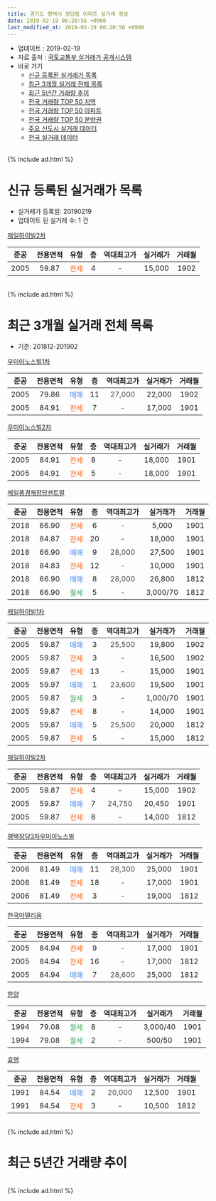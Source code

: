 ```yaml
---
title: 경기도 평택시 장당동 아파트 실거래 정보
date: 2019-02-19 06:20:56 +0900
last_modified_at: 2019-02-19 06:20:56 +0900
---
```


* 업데이트 : 2019-02-19
* 자료 출처 : [국토교통부 실거래가 공개시스템](http://rt.molit.go.kr)
* 바로 가기
    * [신규 등록된 실거래가 목록](#신규-등록된-실거래가-목록)
    * [최근 3개월 실거래 전체 목록](#최근-3개월-실거래-전체-목록)
    * [최근 5년간 거래량 추이](#최근-5년간-거래량-추이)
    * [전국 거래량 TOP 50 지역](https://ayogom.github.io/apt-trade-info/최근-3개월-전국에서-가장-거래가-많이-발생한-지역)
    * [전국 거래량 TOP 50 아파트](https://ayogom.github.io/apt-trade-info/최근-3개월-전국에서-가장-거래가-많이-발생한-아파트)
    * [전국 거래량 TOP 50 분양권](https://ayogom.github.io/apt-trade-info/최근-3개월-전국에서-가장-거래가-많이-발생한-분양권)
    * [주요 신도시 실거래 데이터](https://ayogom.github.io/apt-trade-info/주요-신도시)
    * [전국 실거래 데이터](https://ayogom.github.io/apt-trade-info/전국)
<br>
{% include ad.html %}
<br>

# 신규 등록된 실거래가 목록
* 실거래가 등록일: 20190219
* 업데이트 된 실거래 수: 1 건


[제일하이빌2차](https://search.naver.com/search.naver?query=%EA%B2%BD%EA%B8%B0%EB%8F%84+%ED%8F%89%ED%83%9D%EC%8B%9C+%EC%9E%A5%EB%8B%B9%EB%8F%99+%EC%A0%9C%EC%9D%BC%ED%95%98%EC%9D%B4%EB%B9%8C2%EC%B0%A8)

|준공|전용면적|유형|층|역대최고가|실거래가|거래월|
|:---:|:---:|:---:|:---:|:---:|:---:|:---:|
|2005|59.87|<span style="color:#ff5a00">전세</span>|4|<span style="color:#444444">-</span>|15,000|1902|


<br>
{% include ad.html %}
<br>

# 최근 3개월 실거래 전체 목록
* 기준: 201812-201902


[우미이노스빌1차](https://search.naver.com/search.naver?query=%EA%B2%BD%EA%B8%B0%EB%8F%84+%ED%8F%89%ED%83%9D%EC%8B%9C+%EC%9E%A5%EB%8B%B9%EB%8F%99+%EC%9A%B0%EB%AF%B8%EC%9D%B4%EB%85%B8%EC%8A%A4%EB%B9%8C1%EC%B0%A8)

|준공|전용면적|유형|층|역대최고가|실거래가|거래월|
|:---:|:---:|:---:|:---:|:---:|:---:|:---:|
|2005|79.86|<span style="color:#4285f3">매매</span>|11|<span style="color:#444444">27,000</span>|22,000|1902|
|2005|84.91|<span style="color:#ff5a00">전세</span>|7|<span style="color:#444444">-</span>|17,000|1901|

[우미이노스빌2차](https://search.naver.com/search.naver?query=%EA%B2%BD%EA%B8%B0%EB%8F%84+%ED%8F%89%ED%83%9D%EC%8B%9C+%EC%9E%A5%EB%8B%B9%EB%8F%99+%EC%9A%B0%EB%AF%B8%EC%9D%B4%EB%85%B8%EC%8A%A4%EB%B9%8C2%EC%B0%A8)

|준공|전용면적|유형|층|역대최고가|실거래가|거래월|
|:---:|:---:|:---:|:---:|:---:|:---:|:---:|
|2005|84.91|<span style="color:#ff5a00">전세</span>|8|<span style="color:#444444">-</span>|18,000|1901|
|2005|84.91|<span style="color:#ff5a00">전세</span>|5|<span style="color:#444444">-</span>|18,000|1901|

[제일풍경채장당센트럴](https://search.naver.com/search.naver?query=%EA%B2%BD%EA%B8%B0%EB%8F%84+%ED%8F%89%ED%83%9D%EC%8B%9C+%EC%9E%A5%EB%8B%B9%EB%8F%99+%EC%A0%9C%EC%9D%BC%ED%92%8D%EA%B2%BD%EC%B1%84%EC%9E%A5%EB%8B%B9%EC%84%BC%ED%8A%B8%EB%9F%B4)

|준공|전용면적|유형|층|역대최고가|실거래가|거래월|
|:---:|:---:|:---:|:---:|:---:|:---:|:---:|
|2018|66.90|<span style="color:#ff5a00">전세</span>|6|<span style="color:#444444">-</span>|5,000|1901|
|2018|84.87|<span style="color:#ff5a00">전세</span>|20|<span style="color:#444444">-</span>|18,000|1901|
|2018|66.90|<span style="color:#4285f3">매매</span>|9|<span style="color:#444444">28,000</span>|27,500|1901|
|2018|84.83|<span style="color:#ff5a00">전세</span>|12|<span style="color:#444444">-</span>|10,000|1901|
|2018|66.90|<span style="color:#4285f3">매매</span>|8|<span style="color:#444444">28,000</span>|26,800|1812|
|2018|66.90|<span style="color:#34a853">월세</span>|5|<span style="color:#444444">-</span>|3,000/70|1812|

[제일하이빌1차](https://search.naver.com/search.naver?query=%EA%B2%BD%EA%B8%B0%EB%8F%84+%ED%8F%89%ED%83%9D%EC%8B%9C+%EC%9E%A5%EB%8B%B9%EB%8F%99+%EC%A0%9C%EC%9D%BC%ED%95%98%EC%9D%B4%EB%B9%8C1%EC%B0%A8)

|준공|전용면적|유형|층|역대최고가|실거래가|거래월|
|:---:|:---:|:---:|:---:|:---:|:---:|:---:|
|2005|59.87|<span style="color:#4285f3">매매</span>|3|<span style="color:#444444">25,500</span>|19,800|1902|
|2005|59.87|<span style="color:#ff5a00">전세</span>|3|<span style="color:#444444">-</span>|16,500|1902|
|2005|59.87|<span style="color:#ff5a00">전세</span>|13|<span style="color:#444444">-</span>|15,000|1901|
|2005|59.97|<span style="color:#4285f3">매매</span>|1|<span style="color:#444444">23,600</span>|19,500|1901|
|2005|59.87|<span style="color:#34a853">월세</span>|3|<span style="color:#444444">-</span>|1,000/70|1901|
|2005|59.87|<span style="color:#ff5a00">전세</span>|8|<span style="color:#444444">-</span>|14,000|1901|
|2005|59.87|<span style="color:#4285f3">매매</span>|5|<span style="color:#444444">25,500</span>|20,000|1812|
|2005|59.87|<span style="color:#ff5a00">전세</span>|5|<span style="color:#444444">-</span>|15,000|1812|

[제일하이빌2차](https://search.naver.com/search.naver?query=%EA%B2%BD%EA%B8%B0%EB%8F%84+%ED%8F%89%ED%83%9D%EC%8B%9C+%EC%9E%A5%EB%8B%B9%EB%8F%99+%EC%A0%9C%EC%9D%BC%ED%95%98%EC%9D%B4%EB%B9%8C2%EC%B0%A8)

|준공|전용면적|유형|층|역대최고가|실거래가|거래월|
|:---:|:---:|:---:|:---:|:---:|:---:|:---:|
|2005|59.87|<span style="color:#ff5a00">전세</span>|4|<span style="color:#444444">-</span>|15,000|1902|
|2005|59.87|<span style="color:#4285f3">매매</span>|7|<span style="color:#444444">24,750</span>|20,450|1901|
|2005|59.87|<span style="color:#ff5a00">전세</span>|8|<span style="color:#444444">-</span>|14,000|1812|

[평택장당3차우미이노스빌](https://search.naver.com/search.naver?query=%EA%B2%BD%EA%B8%B0%EB%8F%84+%ED%8F%89%ED%83%9D%EC%8B%9C+%EC%9E%A5%EB%8B%B9%EB%8F%99+%ED%8F%89%ED%83%9D%EC%9E%A5%EB%8B%B93%EC%B0%A8%EC%9A%B0%EB%AF%B8%EC%9D%B4%EB%85%B8%EC%8A%A4%EB%B9%8C)

|준공|전용면적|유형|층|역대최고가|실거래가|거래월|
|:---:|:---:|:---:|:---:|:---:|:---:|:---:|
|2006|81.49|<span style="color:#4285f3">매매</span>|11|<span style="color:#444444">28,300</span>|25,000|1901|
|2006|81.49|<span style="color:#ff5a00">전세</span>|18|<span style="color:#444444">-</span>|17,000|1901|
|2006|81.49|<span style="color:#ff5a00">전세</span>|3|<span style="color:#444444">-</span>|19,000|1812|

[한국아델리움](https://search.naver.com/search.naver?query=%EA%B2%BD%EA%B8%B0%EB%8F%84+%ED%8F%89%ED%83%9D%EC%8B%9C+%EC%9E%A5%EB%8B%B9%EB%8F%99+%ED%95%9C%EA%B5%AD%EC%95%84%EB%8D%B8%EB%A6%AC%EC%9B%80)

|준공|전용면적|유형|층|역대최고가|실거래가|거래월|
|:---:|:---:|:---:|:---:|:---:|:---:|:---:|
|2005|84.94|<span style="color:#ff5a00">전세</span>|9|<span style="color:#444444">-</span>|17,000|1901|
|2005|84.94|<span style="color:#ff5a00">전세</span>|16|<span style="color:#444444">-</span>|17,000|1812|
|2005|84.94|<span style="color:#4285f3">매매</span>|7|<span style="color:#444444">28,600</span>|25,000|1812|

[한양](https://search.naver.com/search.naver?query=%EA%B2%BD%EA%B8%B0%EB%8F%84+%ED%8F%89%ED%83%9D%EC%8B%9C+%EC%9E%A5%EB%8B%B9%EB%8F%99+%ED%95%9C%EC%96%91)

|준공|전용면적|유형|층|역대최고가|실거래가|거래월|
|:---:|:---:|:---:|:---:|:---:|:---:|:---:|
|1994|79.08|<span style="color:#34a853">월세</span>|8|<span style="color:#444444">-</span>|3,000/40|1901|
|1994|79.08|<span style="color:#34a853">월세</span>|2|<span style="color:#444444">-</span>|500/50|1901|

[효명](https://search.naver.com/search.naver?query=%EA%B2%BD%EA%B8%B0%EB%8F%84+%ED%8F%89%ED%83%9D%EC%8B%9C+%EC%9E%A5%EB%8B%B9%EB%8F%99+%ED%9A%A8%EB%AA%85)

|준공|전용면적|유형|층|역대최고가|실거래가|거래월|
|:---:|:---:|:---:|:---:|:---:|:---:|:---:|
|1991|84.54|<span style="color:#4285f3">매매</span>|2|<span style="color:#444444">20,000</span>|12,500|1901|
|1991|84.54|<span style="color:#ff5a00">전세</span>|3|<span style="color:#444444">-</span>|10,500|1812|


<br>
{% include ad.html %}
<br>

# 최근 5년간 거래량 추이


<div style="width:100%;">
    <canvas id="deal_progress" height="200"></canvas>
</div>

<script>
new Chart(document.getElementById("deal_progress"), {
    type: 'line',
    data: {
        labels: ['201402','201403','201404','201405','201406','201407','201408','201409','201410','201411','201412','201501','201502','201503','201504','201505','201506','201507','201508','201509','201510','201511','201512','201601','201602','201603','201604','201605','201606','201607','201608','201609','201610','201611','201612','201701','201702','201703','201704','201705','201706','201707','201708','201709','201710','201711','201712','201801','201802','201803','201804','201805','201806','201807','201808','201809','201810','201811','201812','201901','201902'],
        datasets: [{
            label: '매매',
            pointRadius: 1,
            data: [20, 25, 14, 18, 21, 14, 20, 18, 29, 20, 17, 24, 16, 34, 28, 30, 17, 23, 15, 19, 10, 14, 5, 15, 10, 16, 13, 14, 14, 19, 19, 11, 13, 11, 17, 11, 8, 18, 23, 15, 11, 7, 16, 13, 9, 4, 6, 9, 13, 25, 16, 20, 16, 10, 15, 10, 14, 5, 3, 5, 2],
            borderColor: "rgba(255, 201, 14, 1)",
            backgroundColor: "rgba(255, 201, 14, 0.5)",
            fill: false,
            lineTension: 0
        },{
            label: '전월세',
            pointRadius: 1,
            data: [18, 17, 11, 13, 11, 11, 8, 8, 11, 5, 12, 12, 15, 25, 19, 12, 11, 12, 14, 10, 14, 4, 9, 14, 7, 11, 10, 3, 7, 7, 4, 7, 9, 6, 7, 10, 9, 15, 13, 7, 7, 9, 6, 10, 6, 6, 3, 9, 16, 17, 22, 27, 16, 14, 15, 9, 11, 5, 6, 13, 2],
            borderColor: "rgba(0, 141, 185, 1)",
            backgroundColor: "rgba(0, 141, 185, 0.5)",
            fill: false,
            lineTension: 0
        }
        ]
    },
    options: {
        responsive: true,
        title: {
            display: false
        },
        tooltips: {
            mode: 'index',
            intersect: false
        },
        hover: {
            mode: 'nearest',
            intersect: true
        },
        scales: {
            xAxes: [{
                display: true,
                scaleLabel: {
                    display: true,
                    labelString: '년/월'
                }
            }],
            yAxes: [{
                display: true,
                ticks: {
                    suggestedMin: 0,
                },
                scaleLabel: {
                    display: true,
                    labelString: '실거래 수'
                }
            }]
        }
    }
});

</script>


<br>
{% include ad.html %}
<br>

